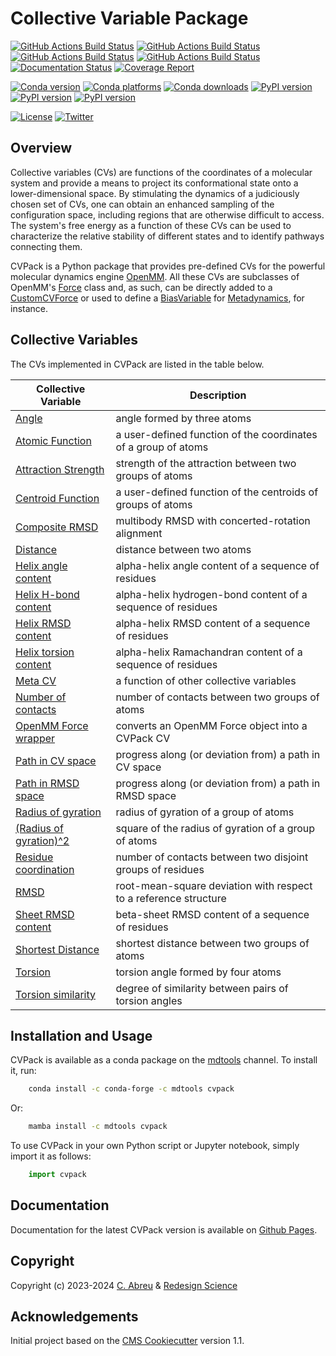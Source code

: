Collective Variable Package
===========================

[//]: # (Badges)
[![GitHub Actions Build Status](https://github.com/RedesignScience/cvpack/workflows/Linux/badge.svg)](https://github.com/RedesignScience/cvpack/actions?query=workflow%3ALinux)
[![GitHub Actions Build Status](https://github.com/RedesignScience/cvpack/workflows/MacOS/badge.svg)](https://github.com/RedesignScience/cvpack/actions?query=workflow%3AMacOS)
[![GitHub Actions Build Status](https://github.com/RedesignScience/cvpack/workflows/Windows/badge.svg)](https://github.com/RedesignScience/cvpack/actions?query=workflow%3AWindows)
[![GitHub Actions Build Status](https://github.com/RedesignScience/cvpack/workflows/Linter/badge.svg)](https://github.com/RedesignScience/cvpack/actions?query=workflow%3ALinter)
[![Documentation Status](https://github.com/RedesignScience/cvpack/workflows/Docs/badge.svg)](https://redesignscience.github.io/cvpack/development)
[![Coverage Report](https://redesignscience.github.io/cvpack/development/coverage/coverage.svg)](https://redesignscience.github.io/cvpack/development/coverage)

[![Conda version](https://img.shields.io/conda/v/mdtools/cvpack.svg)](https://anaconda.org/mdtools/cvpack)
[![Conda platforms](https://img.shields.io/conda/pn/mdtools/cvpack.svg)](https://anaconda.org/mdtools/cvpack)
[![Conda downloads](https://img.shields.io/conda/dn/mdtools/cvpack.svg)](https://anaconda.org/mdtools/cvpack)
[![PyPI version](https://img.shields.io/pypi/v/cvpack.svg)](https://pypi.org/project/cvpack)
[![PyPI version](https://img.shields.io/pypi/pyversions/cvpack.svg)](https://pypi.org/project/cvpack)
[![PyPI version](https://img.shields.io/pypi/dm/cvpack.svg)](https://pypi.org/project/cvpack)

[![License](https://img.shields.io/badge/License-MIT-yellowgreen.svg?style=flat)](https://github.com/RedesignScience/cvpack/blob/main/LICENSE.md)
[![Twitter](https://badgen.net/badge/About/RedesignScience)](https://www.redesignscience.com)

Overview
--------

Collective variables (CVs) are functions of the coordinates of a molecular system and provide a
means to project its conformational state onto a lower-dimensional space. By stimulating the
dynamics of a judiciously chosen set of CVs, one can obtain an enhanced sampling of the
configuration space, including regions that are otherwise difficult to access. The system's
free energy as a function of these CVs can be used to characterize the relative stability of
different states and to identify pathways connecting them.

CVPack is a Python package that provides pre-defined CVs for the powerful molecular dynamics engine
[OpenMM]. All these CVs are subclasses of OpenMM's [Force] class and, as such, can be directly added
to a [CustomCVForce] or used to define a [BiasVariable] for [Metadynamics], for instance.

Collective Variables
--------------------

The CVs implemented in CVPack are listed in the table below.

| Collective Variable     | Description                                                      |
|-------------------------|------------------------------------------------------------------|
| [Angle]                 | angle formed by three atoms                                      |
| [Atomic Function]       | a user-defined function of the coordinates of a group of atoms   |
| [Attraction Strength]   | strength of the attraction between two groups of atoms           |
| [Centroid Function]     | a user-defined function of the centroids of groups of atoms      |
| [Composite RMSD]        | multibody RMSD with concerted-rotation alignment                 |
| [Distance]              | distance between two atoms                                       |
| [Helix angle content]   | alpha-helix angle content of a sequence of residues              |
| [Helix H-bond content]  | alpha-helix hydrogen-bond content of a sequence of residues      |
| [Helix RMSD content]    | alpha-helix RMSD content of a sequence of residues               |
| [Helix torsion content] | alpha-helix Ramachandran content of a sequence of residues       |
| [Meta CV]               | a function of other collective variables                         |
| [Number of contacts]    | number of contacts between two groups of atoms                   |
| [OpenMM Force wrapper]  | converts an OpenMM Force object into a CVPack CV                 |
| [Path in CV space]      | progress along (or deviation from) a path in CV space            |
| [Path in RMSD space]    | progress along (or deviation from) a path in RMSD space          |
| [Radius of gyration]    | radius of gyration of a group of atoms                           |
| [(Radius of gyration)^2]| square of the radius of gyration of a group of atoms             |
| [Residue coordination]  | number of contacts between two disjoint groups of residues       |
| [RMSD]                  | root-mean-square deviation with respect to a reference structure |
| [Sheet RMSD content]    | beta-sheet RMSD content of a sequence of residues                |
| [Shortest Distance]     | shortest distance between two groups of atoms                    |
| [Torsion]               | torsion angle formed by four atoms                               |
| [Torsion similarity]    | degree of similarity between pairs of torsion angles             |

Installation and Usage
----------------------

CVPack is available as a conda package on the
[mdtools](https://anaconda.org/mdtools/cvpack) channel. To install it, run:

```bash
    conda install -c conda-forge -c mdtools cvpack
```

Or:

```bash
    mamba install -c mdtools cvpack
```

To use CVPack in your own Python script or Jupyter notebook, simply import it as follows:

```python
    import cvpack
```

Documentation
-------------

Documentation for the latest CVPack version is available on [Github Pages](https://redesignscience.github.io/cvpack/latest).

Copyright
---------


Copyright (c) 2023-2024 [C. Abreu](https://github.com/craabreu) & [Redesign Science](https://www.redesignscience.com)


Acknowledgements
----------------

Initial project based on the [CMS Cookiecutter] version 1.1.

[BiasVariable]:       https://docs.openmm.org/latest/api-python/generated/openmm.app.metadynamics.BiasVariable.html
[CMS Cookiecutter]:   https://github.com/molssi/cookiecutter-cms
[CustomCVForce]:      https://docs.openmm.org/latest/api-python/generated/openmm.openmm.CustomCVForce.html
[Force]:              https://docs.openmm.org/latest/api-python/generated/openmm.openmm.Force.html
[Metadynamics]:       https://docs.openmm.org/latest/api-python/generated/openmm.app.metadynamics.Metadynamics.html
[OpenMM]:             https://openmm.org

[Angle]:                  https://redesignscience.github.io/cvpack/latest/api/Angle.html
[Atomic Function]:        https://redesignscience.github.io/cvpack/latest/api/AtomicFunction.html
[Attraction Strength]:    https://redesignscience.github.io/cvpack/latest/api/AttractionStrength.html
[Centroid Function]:      https://redesignscience.github.io/cvpack/latest/api/CentroidFunction.html
[Composite RMSD]:         https://redesignscience.github.io/cvpack/latest/api/CompositeRMSD.html
[Distance]:               https://redesignscience.github.io/cvpack/latest/api/Distance.html
[Helix angle content]:    https://redesignscience.github.io/cvpack/latest/api/HelixAngleContent.html
[Helix H-bond content]:   https://redesignscience.github.io/cvpack/latest/api/HelixHBondContent.html
[Helix RMSD content]:     https://redesignscience.github.io/cvpack/latest/api/HelixRMSDContent.html
[Helix torsion content]:  https://redesignscience.github.io/cvpack/latest/api/HelixTorsionContent.html
[Meta CV]:                https://redesignscience.github.io/cvpack/latest/api/MetaCollectiveVariable.html
[Number of contacts]:     https://redesignscience.github.io/cvpack/latest/api/NumberOfContacts.html
[OpenMM Force wrapper]:   https://redesignscience.github.io/cvpack/latest/api/OpenMMForceWrapper.html
[Path in CV space]:       https://redesignscience.github.io/cvpack/latest/api/PathInCVSpace.html
[Path in RMSD space]:     https://redesignscience.github.io/cvpack/latest/api/PathInRMSDSpace.html
[Radius of gyration]:     https://redesignscience.github.io/cvpack/latest/api/RadiusOfGyration.html
[(Radius of gyration)^2]: https://redesignscience.github.io/cvpack/latest/api/RadiusOfGyrationSq.html
[Residue coordination]:   https://redesignscience.github.io/cvpack/latest/api/ResidueCoordination.html
[RMSD]:                   https://redesignscience.github.io/cvpack/latest/api/RMSD.html
[Sheet RMSD content]:     https://redesignscience.github.io/cvpack/latest/api/SheetRMSDContent.html
[Shortest Distance]:      https://redesignscience.github.io/cvpack/latest/api/ShortestDistance.html
[Torsion]:                https://redesignscience.github.io/cvpack/latest/api/Torsion.html
[Torsion similarity]:     https://redesignscience.github.io/cvpack/latest/api/TorsionSimilarity.html
